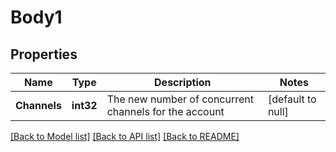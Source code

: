 # Body1

## Properties
Name | Type | Description | Notes
------------ | ------------- | ------------- | -------------
**Channels** | **int32** | The new number of concurrent channels for the account | [default to null]

[[Back to Model list]](../README.md#documentation-for-models) [[Back to API list]](../README.md#documentation-for-api-endpoints) [[Back to README]](../README.md)

